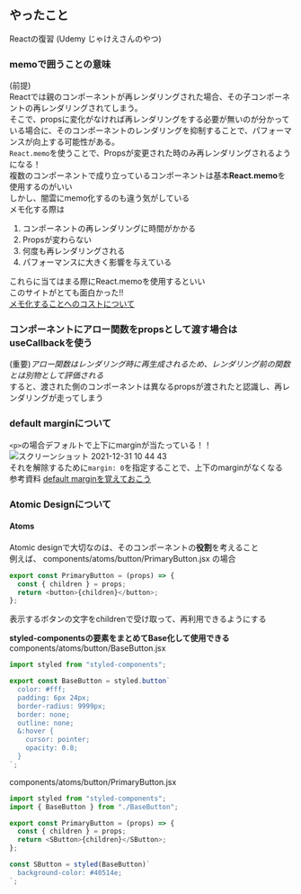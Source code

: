 ## やったこと
Reactの復習 (Udemy じゃけえさんのやつ)

### memoで囲うことの意味
(前提)  
Reactでは親のコンポーネントが再レンダリングされた場合、その子コンポーネントの再レンダリングされてしまう。  
そこで、propsに変化がなければ再レンダリングをする必要が無いのが分かっている場合に、そのコンポーネントのレンダリングを抑制することで、パフォーマンスが向上する可能性がある。  
`React.memo`を使うことで、Propsが変更された時のみ再レンダリングされるようになる！  
複数のコンポーネントで成り立っているコンポーネントは基本**React.memo**を使用するのがいい  
しかし、闇雲にmemo化するのも違う気がしている  
メモ化する際は
1. コンポーネントの再レンダリングに時間がかかる
2. Propsが変わらない
3. 何度も再レンダリングされる
4. パフォーマンスに大きく影響を与えている  

これらに当てはまる際にReact.memoを使用するといい  
このサイトがとても面白かった!!  
[メモ化することへのコストについて](https://cam-inc.co.jp/p/techblog/530551646413914939)  

### コンポーネントにアロー関数をpropsとして渡す場合はuseCallbackを使う
(重要)*アロー関数はレンダリング時に再生成されるため、レンダリング前の関数とは別物として評価される*  
すると、渡された側のコンポーネントは異なるpropsが渡されたと認識し、再レンダリングが走ってしまう  

### default marginについて
`<p>`の場合デフォルトで上下にmarginが当たっている！！  
![スクリーンショット 2021-12-31 10 44 43](https://user-images.githubusercontent.com/78260526/147798225-b354cf09-bb32-4290-9eb7-d0d2b06e1fea.png)  
それを解除するために`margin: 0`を指定することで、上下のmarginがなくなる  
参考資料 [default marginを覚えておこう](http://msw316.jpn.org/hp_kouza/html215/dft_margin.html)  

### Atomic Designについて

#### Atoms
Atomic designで大切なのは、そのコンポーネントの**役割**を考えること  
例えば、 components/atoms/button/PrimaryButton.jsx の場合
```js
export const PrimaryButton = (props) => {
  const { children } = props;
  return <button>{children}</button>;
};
```
表示するボタンの文字をchildrenで受け取って、再利用できるようにする  

**styled-componentsの要素をまとめてBase化して使用できる**  
components/atoms/button/BaseButton.jsx
```js
import styled from "styled-components";

export const BaseButton = styled.button`
  color: #fff;
  padding: 6px 24px;
  border-radius: 9999px;
  border: none;
  outline: none;
  &:hover {
    cursor: pointer;
    opacity: 0.8;
  }
`;
```
components/atoms/button/PrimaryButton.jsx
```js
import styled from "styled-components";
import { BaseButton } from "./BaseButton";

export const PrimaryButton = (props) => {
  const { children } = props;
  return <SButton>{children}</SButton>;
};

const SButton = styled(BaseButton)`
  background-color: #40514e;
`;
```

